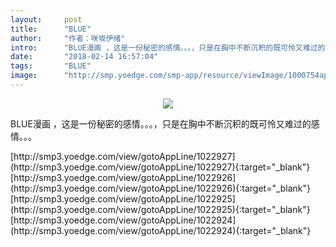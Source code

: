 ```yaml
---
layout:     post
title:      "BLUE"
author:     "作者：咲坂伊绪"
intro:      "BLUE漫画 ，这是一份秘密的感情。。。，只是在胸中不断沉积的既可怜又难过的感情。。。"
date:       "2018-02-14 16:57:04"
tags:       "BLUE"
image:      "http://smp.yoedge.com/smp-app/resource/viewImage/1000754appline.png"
---
```

<div style="text-align: center">
<p><img src="http://smp.yoedge.com/smp-app/resource/viewImage/1000754appline.png"/></p>
</div>
<p class="post-meta">
<span>BLUE漫画 ，这是一份秘密的感情。。。，只是在胸中不断沉积的既可怜又难过的感情。。。</span>
</p>
[http://smp3.yoedge.com/view/gotoAppLine/1022927](http://smp3.yoedge.com/view/gotoAppLine/1022927){:target="_blank"}
[http://smp3.yoedge.com/view/gotoAppLine/1022926](http://smp3.yoedge.com/view/gotoAppLine/1022926){:target="_blank"}
[http://smp3.yoedge.com/view/gotoAppLine/1022925](http://smp3.yoedge.com/view/gotoAppLine/1022925){:target="_blank"}
[http://smp3.yoedge.com/view/gotoAppLine/1022924](http://smp3.yoedge.com/view/gotoAppLine/1022924){:target="_blank"}


